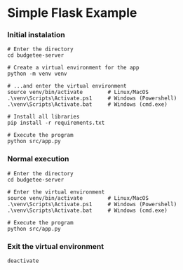Simple Flask Example
=====================

### Initial instalation
```shell
# Enter the directory
cd budgetee-server

# Create a virtual environment for the app
python -m venv venv

# ...and enter the virtual environment
source venv/bin/activate        # Linux/MacOS
.\venv\Scripts\Activate.ps1     # Windows (Powershell)
.\venv\Scripts\Activate.bat     # Windows (cmd.exe)

# Install all libraries
pip install -r requirements.txt

# Execute the program
python src/app.py
```

### Normal execution
```shell
# Enter the directory
cd budgetee-server

# Enter the virtual environment
source venv/bin/activate        # Linux/MacOS
.\venv\Scripts\Activate.ps1     # Windows (Powershell)
.\venv\Scripts\Activate.bat     # Windows (cmd.exe)

# Execute the program
python src/app.py
```

### Exit the virtual environment
```shell
deactivate
```